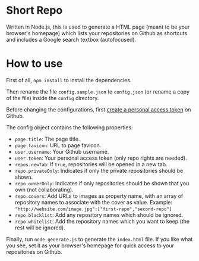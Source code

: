 # Short Repo

Written in Node.js, this is used to generate a HTML page (meant to be your browser's homepage) which lists your repositories on Github as shortcuts and includes a Google search textbox (autofocused).

# How to use

First of all, `npm install` to install the dependencies.

Then rename the file `config.sample.json` to `config.json` (or rename a copy of the file) inside the `config` directory.

Before changing the configurations, first [create a personal access token](https://github.com/settings/tokens) on Github.

The config object contains the following properties:

- `page.title`: The page title.
- `page.favicon`: URL to page favicon.
- `user.username`: Your Github username.
- `user.token`: Your personal access token (only repo rights are needed).
- `repos.newTab`: If `true`, repositories will be opened in a new tab.
- `repo.privateOnly`: Indicates if only the private repositories should be shown.
- `repo.ownerOnly`: Indicates if only repositories should be shown that you own (not collaborating).
- `repo.covers`: Add URLs to images as property name, with an array of repository names to associate with the cover as value. Example: `"http://website.com/image.jpg":["first-repo","second-repo"]`
- `repo.blacklist`: Add any repository names which should be ignored.
- `repo.whitelist`: Add the repository names which you want to keep (the rest will be ignored).

Finally, run `node generate.js` to generate the `index.html` file. If you like what you see, set it as your browser's homepage for quick access to your repositories on Github.
